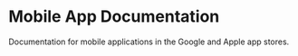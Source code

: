 # Mobile App Documentation
Documentation for mobile applications in the Google and Apple app stores.

